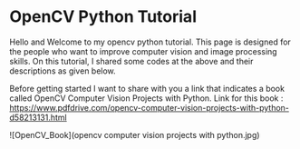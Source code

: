 # OpenCV Python Tutorial
Hello and Welcome to my opencv python tutorial. This page is designed for the people who want to improve computer vision and image processing skills. On this tutorial, I shared some codes at the above and their descriptions as given below. 

Before getting started I want to share with you a link that indicates a book called OpenCV Computer Vision Projects with Python. 
Link for this book : https://www.pdfdrive.com/opencv-computer-vision-projects-with-python-d58213131.html

![OpenCV_Book](opencv computer vision projects with python.jpg)


